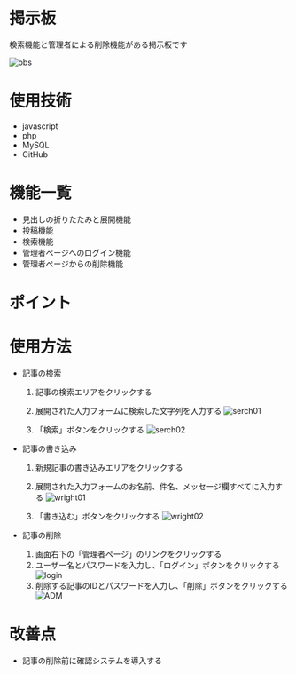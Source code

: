 # 掲示板
検索機能と管理者による削除機能がある掲示板です

![bbs](https://user-images.githubusercontent.com/92970448/141229444-0a6cfb76-a188-4aa6-94e6-250de1229c1c.PNG)

# 使用技術
* javascript
* php
* MySQL
* GitHub

# 機能一覧
* 見出しの折りたたみと展開機能
* 投稿機能
* 検索機能
* 管理者ページへのログイン機能
* 管理者ページからの削除機能

# ポイント

# 使用方法
* 記事の検索
    1. 記事の検索エリアをクリックする
    2. 展開された入力フォームに検索した文字列を入力する
    ![serch01](https://user-images.githubusercontent.com/92970448/141229558-26f7acaa-33a5-4868-8c6b-68cf0edc69a1.PNG)

    3. 「検索」ボタンをクリックする
    ![serch02](https://user-images.githubusercontent.com/92970448/141229580-fce4549a-433f-4f70-bbb0-85dc060a5f76.PNG)


* 記事の書き込み
    1. 新規記事の書き込みエリアをクリックする
    2. 展開された入力フォームのお名前、件名、メッセージ欄すべてに入力する
    ![wright01](https://user-images.githubusercontent.com/92970448/141229631-df171259-000e-4663-be49-90adc08a3289.PNG)

    3. 「書き込む」ボタンをクリックする
    ![wright02](https://user-images.githubusercontent.com/92970448/141229661-a851ecc4-ce2e-4608-8167-09ae81c8a635.PNG)

* 記事の削除
    1. 画面右下の「管理者ページ」のリンクをクリックする
    2. ユーザー名とパスワードを入力し、「ログイン」ボタンをクリックする
    ![login](https://user-images.githubusercontent.com/92970448/140683997-24254599-bd9d-42cd-819a-7e352785fab0.PNG)
    3. 削除する記事のIDとパスワードを入力し、「削除」ボタンをクリックする
    ![ADM](https://user-images.githubusercontent.com/92970448/140684135-29475ce7-7147-4d4d-a629-972972138b2e.PNG)
 # 改善点
 * 記事の削除前に確認システムを導入する

